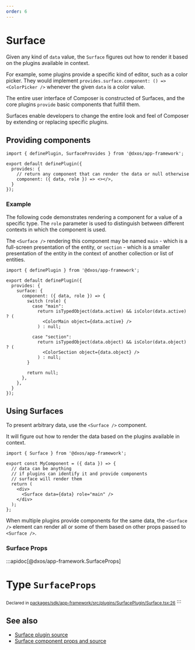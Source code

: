 ```yaml
---
order: 6
---
```


# Surface

Given any kind of `data` value, the `Surface` figures out how to render it based on the plugins available in context.

For example, some plugins provide a specific kind of editor, such as a color picker. They would implement `provides.surface.component: () => <ColorPicker />` whenever the given `data` is a color value.

The entire user interface of Composer is constructed of Surfaces, and the core plugins `provide` basic components that fulfill them.

Surfaces enable developers to change the entire look and feel of Composer by extending or replacing specific plugins.

## Providing components

```tsx
import { definePlugin, SurfaceProvides } from '@dxos/app-framework';

export default definePlugin({
  provides: {
    // return any component that can render the data or null otherwise
    component: ({ data, role }) => <></>, 
  }
});

```

### Example

The following code demonstrates rendering a component for a value of a specific type. The `role` parameter is used to distinguish between different contexts in which the component is used.

The `<Surface />` rendering this component may be named `main` - which is a full-screen presentation of the entity, or `section` - which is a smaller presentation of the entity in the context of another collection or list of entities.

```tsx
import { definePlugin } from '@dxos/app-framework';

export default definePlugin({
  provides: {
    surface: {
      component: ({ data, role }) => {
        switch (role) {
          case "main":
            return isTypedObject(data.active) && isColor(data.active) ? (
              <ColorMain object={data.active} />
            ) : null;

          case "section":
            return isTypedObject(data.object) && isColor(data.object) ? (
              <ColorSection object={data.object} />
            ) : null;
        }

        return null;
      },
    },
  }
});
```

## Using Surfaces

To present arbitrary data, use the `<Surface />` component.

It will figure out how to render the data based on the plugins available in context.

```tsx
import { Surface } from '@dxos/app-framework';

export const MyComponent = ({ data }) => {
  // data can be anything
  // if plugins can identify it and provide components
  // surface will render them
  return (
    <div>
      <Surface data={data} role="main" />
    </div>
  );
};

```

When multiple plugins provide components for the same data, the `<Surface />` element can render all or some of them based on other props passed to `<Surface />`.

### Surface Props

:::apidoc[@dxos/app-framework.SurfaceProps]
# Type `SurfaceProps`

<sub>Declared in [packages/sdk/app-framework/src/plugins/SurfacePlugin/Surface.tsx:26](https://github.com/dxos/dxos/blob/9dcf913c5/packages/sdk/app-framework/src/plugins/SurfacePlugin/Surface.tsx#L26)</sub>
:::

## See also

* [Surface plugin source](https://github.com/dxos/dxos/blob/main/packages/sdk/app-framework/src/plugins/SurfacePlugin/plugin.tsx)
* [Surface component props and source](https://github.com/dxos/dxos/blob/main/packages/sdk/app-framework/src/plugins/SurfacePlugin/Surface.tsx)
